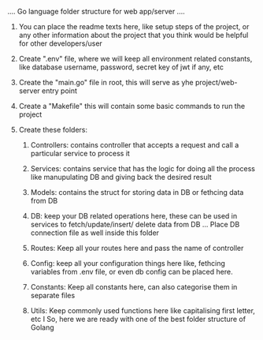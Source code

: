 .... Go language folder structure for web app/server ....
 1. You can place the readme texts here, like setup steps of the project, or any other information about
 the project that you think would be helpful for other developers/user
2. Create ".env" file, where we will keep all environment related constants, like database username,
password, secret key of jwt if any, etc
3. Create the "main.go" file in root, this will serve as yhe project/web-server entry point
4. Create a "Makefile" this will contain some basic commands to run the project
5. Create these folders:
     
     1. Controllers: contains controller that accepts a request and call a particular service to process it
                                                                        
     2. Services: contains service that has the logic for doing all the process like manupulating DB and
     giving back the desired result
     3. Models: contains the struct for storing data in DB or fethcing data from DB
     4. DB: keep your DB related operations here, these can be used in services to fetch/update/insert/
     delete data from DB
     ... Place DB connection file as well inside this folder
     5. Routes: Keep all your routes here and pass the name of controller
     6. Config: keep all your configuration things here like, fethcing variables from .env file, or even db
     config can be placed here.
     7. Constants: Keep all constants here, can also categorise them in separate files
     8. Utils: Keep commonly used functions here like capitalising first letter, etc
     I
So, here we are ready with one of the best folder structure of Golang

